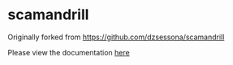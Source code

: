scamandrill
===========

Originally forked from https://github.com/dzsessona/scamandrill

Please view the documentation [here](http://scamandrill.github.io/scamandrill/)

